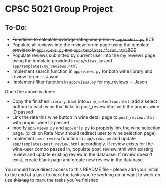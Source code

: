 <h1>CPSC 5021 Group Project</h1>

<h2>To-Do:</h2>
<ul>
  <li><s>Functions to calculate average rating and price in <code>app/models.py</code></s> BCE </li> 
  <li><s>Populate all reviews into the review forum page using the template provided in <code>app/views.py</code> and <code>app/templates/forum.html</code>BCE</s></li>
  <li>Populate reviews submitted by current user into the my reviews page using the template provided in <code>app/views.py</code> and <code>app/templates/my_reviews.html</code></li>
  <li>Implement search function in <code>app/views.py</code> for both wine library and review forum  -- Jason </li>
  <li>Implement filter function in <code>app/views.py</code> for my_reviews -- Jason</li>
</ul>

Once the above is done:

<ul>
  <li>Copy the finished <code>library.html</code> into <code>wine_selection.html</code>, add a select bottom to each wine that links to post_review.html with the proper wine ID passed</li>
  <li>Link the rate this wine button in wine detail page to <code>post_review.html</code> with proper wine ID passed</li>
  <li>modify <code>app/views.py</code> and <code>app/urls.py</code> to properly link the wine selection page. (click on Rate Now should redirect user to wine selection page)</li>
  <li>Implement <code>post_review</code> function in <code>app/views.py</code> and update <code>app/templates/post_review.html</code> accordingly. If review exists for the wine-user combo passed in, populate post_review.html 
      with existing review and update existing review in the database. If review doesn't
      exist, create blank page and create new review in the database.</li>
</ul>

You should have direct access to this README file - please add your initial to the end of a task to mark the tasks you're working on or want to work on. use ~~this tag~~ to mark the tasks you've finished
